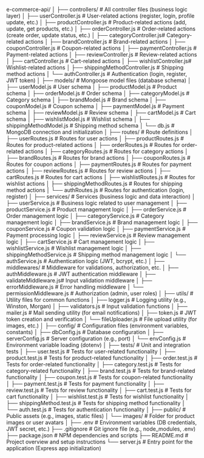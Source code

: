 e-commerce-api/
│
├── controllers/             # All controller files (business logic layer)
│   ├── userController.js    # User-related actions (register, login, profile update, etc.)
│   ├── productController.js # Product-related actions (add, update, get products, etc.)
│   ├── orderController.js   # Order-related actions (create order, update status, etc.)
│   ├── categoryController.js# Category-related actions
│   ├── brandController.js   # Brand-related actions
│   ├── couponController.js  # Coupon-related actions
│   ├── paymentController.js # Payment-related actions
│   ├── reviewController.js  # Review-related actions
│   ├── cartController.js    # Cart-related actions
│   ├── wishlistController.js# Wishlist-related actions
│   ├── shippingMethodController.js # Shipping method actions
│   └── authController.js    # Authentication (login, register, JWT token)
│
├── models/                  # Mongoose model files (database schema)
│   ├── userModel.js         # User schema
│   ├── productModel.js      # Product schema
│   ├── orderModel.js        # Order schema
│   ├── categoryModel.js     # Category schema
│   ├── brandModel.js        # Brand schema
│   ├── couponModel.js       # Coupon schema
│   ├── paymentModel.js      # Payment schema
│   ├── reviewModel.js       # Review schema
│   ├── cartModel.js         # Cart schema
│   ├── wishlistModel.js     # Wishlist schema
│   ├── shippingMethodModel.js # Shipping method schema
│   └── db.js                # MongoDB connection and initialization
│
├── routes/                  # Route definitions
│   ├── userRoutes.js        # Routes for user actions
│   ├── productRoutes.js     # Routes for product-related actions
│   ├── orderRoutes.js       # Routes for order-related actions
│   ├── categoryRoutes.js    # Routes for category actions
│   ├── brandRoutes.js       # Routes for brand actions
│   ├── couponRoutes.js      # Routes for coupon actions
│   ├── paymentRoutes.js     # Routes for payment actions
│   ├── reviewRoutes.js      # Routes for review actions
│   ├── cartRoutes.js        # Routes for cart actions
│   ├── wishlistRoutes.js    # Routes for wishlist actions
│   ├── shippingMethodRoutes.js # Routes for shipping method actions
│   └── authRoutes.js        # Routes for authentication (login, register)
│
├── services/                # Services (business logic and data interaction)
│   ├── userService.js       # Business logic related to user management
│   ├── productService.js    # Product management logic
│   ├── orderService.js      # Order management logic
│   ├── categoryService.js   # Category management logic
│   ├── brandService.js      # Brand management logic
│   ├── couponService.js     # Coupon validation logic
│   ├── paymentService.js    # Payment processing logic
│   ├── reviewService.js     # Review management logic
│   ├── cartService.js       # Cart management logic
│   ├── wishlistService.js   # Wishlist management logic
│   ├── shippingMethodService.js # Shipping method management logic
│   └── authService.js       # Authentication logic (JWT, bcrypt, etc.)
│
├── middlewares/             # Middleware for validations, authorization, etc.
│   ├── authMiddleware.js    # JWT authentication middleware
│   ├── validateMiddleware.js# Input validation middleware
│   ├── errorMiddleware.js   # Error handling middleware
│   └── permissionMiddleware.js # Authorization (admin, user roles)
│
├── utils/                   # Utility files for common functions
│   ├── logger.js            # Logging utility (e.g., Winston, Morgan)
│   ├── validators.js        # Input validation functions
│   ├── mailer.js            # Mail sending utility (for email notifications)
│   ├── token.js             # JWT token creation and verification
│   └── fileUploader.js      # File upload utility (for images, etc.)
│
├── config/                  # Configuration files (environment variables, constants)
│   ├── dbConfig.js          # Database configuration
│   ├── serverConfig.js      # Server configuration (e.g., port)
│   └── envConfig.js         # Environment variable loading (dotenv)
│
├── tests/                   # Unit and integration tests
│   ├── user.test.js         # Tests for user-related functionality
│   ├── product.test.js      # Tests for product-related functionality
│   ├── order.test.js        # Tests for order-related functionality
│   ├── category.test.js     # Tests for category-related functionality
│   ├── brand.test.js        # Tests for brand-related functionality
│   ├── coupon.test.js       # Tests for coupon-related functionality
│   ├── payment.test.js      # Tests for payment functionality
│   ├── review.test.js       # Tests for review functionality
│   ├── cart.test.js         # Tests for cart functionality
│   ├── wishlist.test.js     # Tests for wishlist functionality
│   ├── shippingMethod.test.js # Tests for shipping method functionality
│   └── auth.test.js         # Tests for authentication functionality
│
├── public/                  # Public assets (e.g., images, static files)
│   └── images/              # Folder for product images or user avatars
│
├── .env                     # Environment variables (DB credentials, JWT secret, etc.)
├── .gitignore               # Git ignore file (e.g., node_modules, .env)
├── package.json             # NPM dependencies and scripts
├── README.md                # Project overview and setup instructions
└── server.js                # Entry point for the application (Express app initialization)